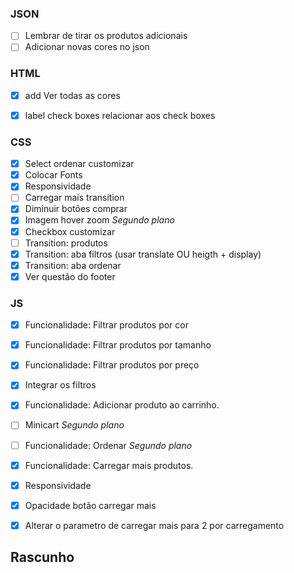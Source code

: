 ### JSON
- [ ] Lembrar de tirar os produtos adicionais
- [ ] Adicionar novas cores no json

### HTML
- [X] add Ver todas as cores
- [X] label check boxes relacionar aos check boxes


### CSS
- [X] Select ordenar customizar
- [X] Colocar Fonts
- [X] Responsividade
- [ ] Carregar mais transition
- [X] Diminuir botões comprar
- [X] Imagem hover zoom *Segundo plano*
- [X] Checkbox customizar
- [ ] Transition: produtos
- [X] Transition: aba filtros (usar translate OU heigth + display)
- [X] Transition: aba ordenar
- [X] Ver questão do footer

### JS
- [X] Funcionalidade: Filtrar produtos por cor
- [X] Funcionalidade: Filtrar produtos por tamanho
- [X] Funcionalidade: Filtrar produtos por preço
- [X] Integrar os filtros
- [X] Funcionalidade: Adicionar produto ao carrinho.
- [ ] Minicart *Segundo plano*
- [ ] Funcionalidade: Ordenar *Segundo plano*
- [X] Funcionalidade: Carregar mais produtos.
- [X] Responsividade
- [X] Opacidade botão carregar mais
- [X] Alterar o parametro de carregar mais para 2 por carregamento


## Rascunho
